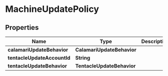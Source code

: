 

# MachineUpdatePolicy


## Properties

Name | Type | Description | Notes
------------ | ------------- | ------------- | -------------
**calamariUpdateBehavior** | **CalamariUpdateBehavior** |  |  [optional]
**tentacleUpdateAccountId** | **String** |  |  [optional]
**tentacleUpdateBehavior** | **TentacleUpdateBehavior** |  |  [optional]



